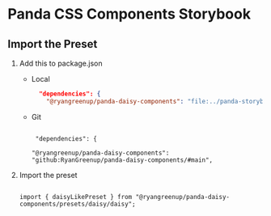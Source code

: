 # Panda CSS Components Storybook

## Import the Preset

1. Add this to package.json

    - Local

        ```json
          "dependencies": {
            "@ryangreenup/panda-daisy-components": "file:../panda-storybook",

        ```


    - Git

         ```

          "dependencies": {

         "@ryangreenup/panda-daisy-components": "github:RyanGreenup/panda-daisy-components/#main",

         ```




2. Import the preset

    ```

    import { daisyLikePreset } from "@ryangreenup/panda-daisy-components/presets/daisy/daisy";

    ```



